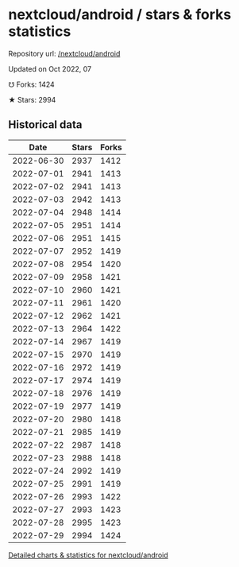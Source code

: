 # nextcloud/android / stars & forks statistics

Repository url: [/nextcloud/android](https://github.com/nextcloud/android)

Updated on Oct 2022, 07

☋ Forks: 1424

★ Stars: 2994

## Historical data
| Date | Stars | Forks |
|------|-------|-------|
| 2022-06-30 | 2937 | 1412 | 
| 2022-07-01 | 2941 | 1413 | 
| 2022-07-02 | 2941 | 1413 | 
| 2022-07-03 | 2942 | 1413 | 
| 2022-07-04 | 2948 | 1414 | 
| 2022-07-05 | 2951 | 1414 | 
| 2022-07-06 | 2951 | 1415 | 
| 2022-07-07 | 2952 | 1419 | 
| 2022-07-08 | 2954 | 1420 | 
| 2022-07-09 | 2958 | 1421 | 
| 2022-07-10 | 2960 | 1421 | 
| 2022-07-11 | 2961 | 1420 | 
| 2022-07-12 | 2962 | 1421 | 
| 2022-07-13 | 2964 | 1422 | 
| 2022-07-14 | 2967 | 1419 | 
| 2022-07-15 | 2970 | 1419 | 
| 2022-07-16 | 2972 | 1419 | 
| 2022-07-17 | 2974 | 1419 | 
| 2022-07-18 | 2976 | 1419 | 
| 2022-07-19 | 2977 | 1419 | 
| 2022-07-20 | 2980 | 1418 | 
| 2022-07-21 | 2985 | 1419 | 
| 2022-07-22 | 2987 | 1418 | 
| 2022-07-23 | 2988 | 1418 | 
| 2022-07-24 | 2992 | 1419 | 
| 2022-07-25 | 2991 | 1419 | 
| 2022-07-26 | 2993 | 1422 | 
| 2022-07-27 | 2993 | 1423 | 
| 2022-07-28 | 2995 | 1423 | 
| 2022-07-29 | 2994 | 1424 | 


[Detailed charts & statistics for nextcloud/android](https://reviewgithub.com/rep/nextcloud/android)
